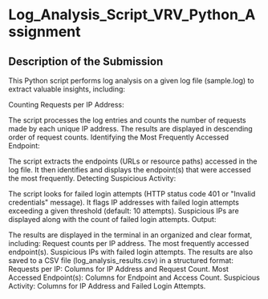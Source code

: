 # Log_Analysis_Script_VRV_Python_Assignment

## Description of the Submission
This Python script performs log analysis on a given log file (sample.log) to extract valuable insights, including:

Counting Requests per IP Address:

The script processes the log entries and counts the number of requests made by each unique IP address.
The results are displayed in descending order of request counts.
Identifying the Most Frequently Accessed Endpoint:

The script extracts the endpoints (URLs or resource paths) accessed in the log file.
It then identifies and displays the endpoint(s) that were accessed the most frequently.
Detecting Suspicious Activity:

The script looks for failed login attempts (HTTP status code 401 or "Invalid credentials" message).
It flags IP addresses with failed login attempts exceeding a given threshold (default: 10 attempts).
Suspicious IPs are displayed along with the count of failed login attempts.
Output:

The results are displayed in the terminal in an organized and clear format, including:
Request counts per IP address.
The most frequently accessed endpoint(s).
Suspicious IPs with failed login attempts.
The results are also saved to a CSV file (log_analysis_results.csv) in a structured format:
Requests per IP: Columns for IP Address and Request Count.
Most Accessed Endpoint(s): Columns for Endpoint and Access Count.
Suspicious Activity: Columns for IP Address and Failed Login Attempts.
